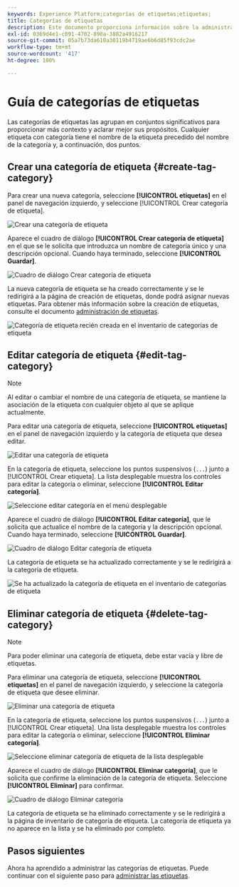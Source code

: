```yaml
---
keywords: Experience Platform;categorías de etiquetas;etiquetas;
title: Categorías de etiquetas
description: Este documento proporciona información sobre la administración de categorías de etiquetas unificadas en Adobe Experience Cloud
exl-id: 0369d4e1-c091-4702-890a-3882a4916217
source-git-commit: 05a7b73da610a30119b4719ae6b6d85f93cdc2ae
workflow-type: tm+mt
source-wordcount: '417'
ht-degree: 100%

---
```


# Guía de categorías de etiquetas

Las categorías de etiquetas las agrupan en conjuntos significativos para proporcionar más contexto y aclarar mejor sus propósitos. Cualquier etiqueta con categoría tiene el nombre de la etiqueta precedido del nombre de la categoría y, a continuación, dos puntos.

## Crear una categoría de etiqueta {#create-tag-category}

Para crear una nueva categoría, seleccione **[!UICONTROL etiquetas]** en el panel de navegación izquierdo, y seleccione [!UICONTROL Crear categoría de etiqueta].

![Crear una categoría de etiqueta](./images/create-tag-category.png)

Aparece el cuadro de diálogo **[!UICONTROL Crear categoría de etiqueta]** en el que se le solicita que introduzca un nombre de categoría único y una descripción opcional. Cuando haya terminado, seleccione **[!UICONTROL Guardar]**.

![Cuadro de diálogo Crear categoría de etiqueta](./images/create-tag-category-dialog.png)

La nueva categoría de etiqueta se ha creado correctamente y se le redirigirá a la página de creación de etiquetas, donde podrá asignar nuevas etiquetas. Para obtener más información sobre la creación de etiquetas, consulte el documento [administración de etiquetas](./managing-tags.md#create-a-tag-create-tag).

![Categoría de etiqueta recién creada en el inventario de categorías de etiqueta](./images/new-tag-cateogry-listed.png)

## Editar categoría de etiqueta {#edit-tag-category}

>[!NOTE]
>
>Al editar o cambiar el nombre de una categoría de etiqueta, se mantiene la asociación de la etiqueta con cualquier objeto al que se aplique actualmente.

Para editar una categoría de etiqueta, seleccione **[!UICONTROL etiquetas]** en el panel de navegación izquierdo y la categoría de etiqueta que desea editar.

![Editar una categoría de etiqueta](./images/edit-tag-category.png)

En la categoría de etiqueta, seleccione los puntos suspensivos (`...`) junto a [!UICONTROL Crear etiqueta]. La lista desplegable muestra los controles para editar la categoría o eliminar, seleccione **[!UICONTROL Editar categoría]**.

![Seleccione editar categoría en el menú desplegable](./images/select-edit-tag-category.png)

Aparece el cuadro de diálogo **[!UICONTROL Editar categoría]**, que le solicita que actualice el nombre de la categoría y la descripción opcional. Cuando haya terminado, seleccione **[!UICONTROL Guardar]**.

![Cuadro de diálogo Editar categoría de etiqueta](./images/edit-category-dialog.png)

La categoría de etiqueta se ha actualizado correctamente y se le redirigirá a la categoría de etiqueta.

![Se ha actualizado la categoría de etiqueta en el inventario de categorías de etiqueta](./images/updated-tag-category.png)

## Eliminar categoría de etiqueta {#delete-tag-category}

>[!NOTE]
>
>Para poder eliminar una categoría de etiqueta, debe estar vacía y libre de etiquetas.

Para eliminar una categoría de etiqueta, seleccione **[!UICONTROL etiquetas]** en el panel de navegación izquierdo, y seleccione la categoría de etiqueta que desee eliminar.

![Eliminar una categoría de etiqueta](./images/edit-tag-category.png)

En la categoría de etiqueta, seleccione los puntos suspensivos (`...`) junto a [!UICONTROL Crear etiqueta]. Una lista desplegable muestra los controles para editar la categoría o eliminar, seleccione **[!UICONTROL Eliminar categoría]**.

![Seleccione eliminar categoría de etiqueta de la lista desplegable](./images/select-delete-tag-category.png)

Aparece el cuadro de diálogo **[!UICONTROL Eliminar categoría]**, que le solicita que confirme la eliminación de la categoría de etiqueta. Seleccione **[!UICONTROL Eliminar]** para confirmar.

![Cuadro de diálogo Eliminar categoría](./images/delete-category-dialog.png)

La categoría de etiqueta se ha eliminado correctamente y se le redirigirá a la página de inventario de categoría de etiqueta. La categoría de etiqueta ya no aparece en la lista y se ha eliminado por completo.

## Pasos siguientes

Ahora ha aprendido a administrar las categorías de etiquetas. Puede continuar con el siguiente paso para [administrar las etiquetas](./managing-tags.md).
